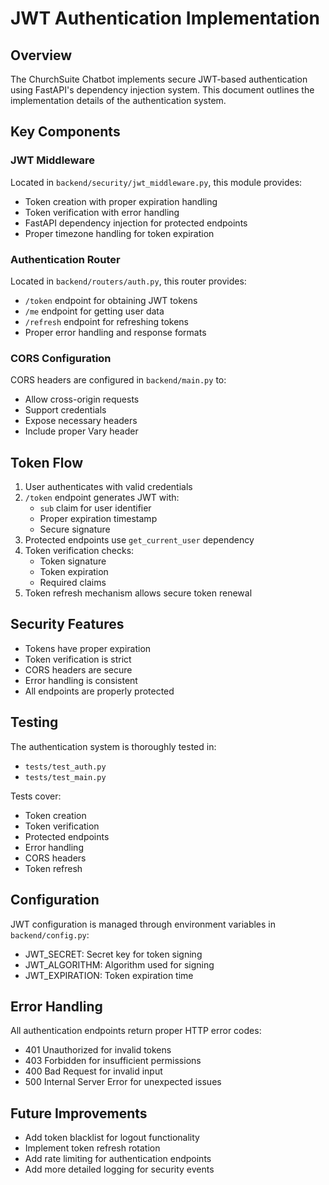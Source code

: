 # JWT Authentication Implementation

## Overview

The ChurchSuite Chatbot implements secure JWT-based authentication using FastAPI's dependency injection system. This document outlines the implementation details of the authentication system.

## Key Components

### JWT Middleware
Located in `backend/security/jwt_middleware.py`, this module provides:

- Token creation with proper expiration handling
- Token verification with error handling
- FastAPI dependency injection for protected endpoints
- Proper timezone handling for token expiration

### Authentication Router
Located in `backend/routers/auth.py`, this router provides:

- `/token` endpoint for obtaining JWT tokens
- `/me` endpoint for getting user data
- `/refresh` endpoint for refreshing tokens
- Proper error handling and response formats

### CORS Configuration
CORS headers are configured in `backend/main.py` to:

- Allow cross-origin requests
- Support credentials
- Expose necessary headers
- Include proper Vary header

## Token Flow

1. User authenticates with valid credentials
2. `/token` endpoint generates JWT with:
   - `sub` claim for user identifier
   - Proper expiration timestamp
   - Secure signature
3. Protected endpoints use `get_current_user` dependency
4. Token verification checks:
   - Token signature
   - Token expiration
   - Required claims
5. Token refresh mechanism allows secure token renewal

## Security Features

- Tokens have proper expiration
- Token verification is strict
- CORS headers are secure
- Error handling is consistent
- All endpoints are properly protected

## Testing

The authentication system is thoroughly tested in:

- `tests/test_auth.py`
- `tests/test_main.py`

Tests cover:
- Token creation
- Token verification
- Protected endpoints
- Error handling
- CORS headers
- Token refresh

## Configuration

JWT configuration is managed through environment variables in `backend/config.py`:

- JWT_SECRET: Secret key for token signing
- JWT_ALGORITHM: Algorithm used for signing
- JWT_EXPIRATION: Token expiration time

## Error Handling

All authentication endpoints return proper HTTP error codes:

- 401 Unauthorized for invalid tokens
- 403 Forbidden for insufficient permissions
- 400 Bad Request for invalid input
- 500 Internal Server Error for unexpected issues

## Future Improvements

- Add token blacklist for logout functionality
- Implement token refresh rotation
- Add rate limiting for authentication endpoints
- Add more detailed logging for security events

